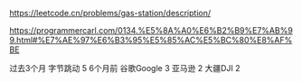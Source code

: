 https://leetcode.cn/problems/gas-station/description/

https://programmercarl.com/0134.%E5%8A%A0%E6%B2%B9%E7%AB%99.html#%E7%AE%97%E6%B3%95%E5%85%AC%E5%BC%80%E8%AF%BE


过去3个月
字节跳动
5
6个月前
谷歌Google
3
亚马逊
2
大疆DJI
2